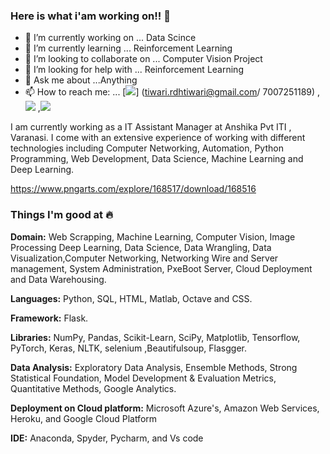 ### Here is what i'am working on!! 👋



- 🔭 I’m currently working on ... Data Scince
- 🌱 I’m currently learning ... Reinforcement Learning
- 👯 I’m looking to collaborate on ... Computer Vision Project
- 🤔 I’m looking for help with ... Reinforcement Learning
- 💬 Ask me about ...Anything
- 📫 How to reach me: ... [<img target="_blank" src="https://www.pngarts.com/explore/168517/download/168516"/>] (tiwari.rdhtiwari@gmail.com/ 7007251189)  ,[<img target="_blank" src="https://img.icons8.com/doodle/64/000000/linkedin-circled.png"/>](https://www.linkedin.com/in/radheshyam-tiwari/) ,[<img target="_blank" src="https://img.icons8.com/cotton/64/000000/whatsapp--v4.png"/>](https://wa.me/917007251189) 

I am currently working as a IT Assistant Manager at Anshika Pvt ITI , Varanasi. I come with an extensive experience of working with different technologies including Computer Networking, Automation, Python Programming, Web Development, Data Science, Machine Learning and Deep Learning.

https://www.pngarts.com/explore/168517/download/168516
### Things I'm good at :fire:

**Domain:** Web Scrapping, Machine Learning, Computer Vision, Image Processing Deep Learning, Data Science, Data Wrangling, Data Visualization,Computer Networking, Networking Wire and Server management, System Administration, PxeBoot Server, Cloud Deployment and Data Warehousing.

**Languages:**  Python, SQL, HTML, Matlab, Octave and CSS.

**Framework:** Flask.

**Libraries:** NumPy, Pandas, Scikit-Learn, SciPy, Matplotlib, Tensorflow, PyTorch, Keras, NLTK, selenium ,Beautifulsoup, Flasgger. 

**Data Analysis:** Exploratory Data Analysis, Ensemble Methods, Strong Statistical Foundation, Model Development & Evaluation Metrics, Quantitative Methods, Google Analytics.

**Deployment on Cloud platform:** Microsoft Azure's, Amazon Web Services, Heroku, and Google Cloud Platform

**IDE:** Anaconda, Spyder, Pycharm, and Vs code

